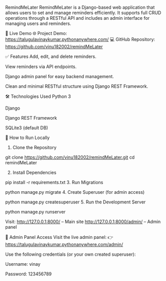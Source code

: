 RemindMeLater
RemindMeLater is a Django-based web application that allows users to set and manage reminders efficiently. It supports full CRUD operations through a RESTful API and includes an admin interface for managing users and reminders.

🔗 Live Demo
🌐 Project Demo: https://talugulavinaykumar.pythonanywhere.com/
💻 GitHub Repository: https://github.com/vinu182002/remindMeLater

✅ Features
Add, edit, and delete reminders.

View reminders via API endpoints.

Django admin panel for easy backend management.

Clean and minimal RESTful structure using Django REST Framework.

🛠 Technologies Used
Python 3

Django

Django REST Framework

SQLite3 (default DB)

🚀 How to Run Locally
1. Clone the Repository

git clone https://github.com/vinu182002/remindMeLater.git
cd remindMeLater

2. Install Dependencies

pip install -r requirements.txt
3. Run Migrations

python manage.py migrate
4. Create Superuser (for admin access)

python manage.py createsuperuser
5. Run the Development Server

python manage.py runserver

Visit:
http://127.0.0.1:8000/ – Main site
http://127.0.0.1:8000/admin/ – Admin panel

🔑 Admin Panel Access
Visit the live admin panel:
👉 https://talugulavinaykumar.pythonanywhere.com/admin/

Use the following credentials (or your own created superuser):

Username: vinay

Password: 123456789



